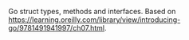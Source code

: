 Go struct types, methods and interfaces. Based on
https://learning.oreilly.com/library/view/introducing-go/9781491941997/ch07.html.
